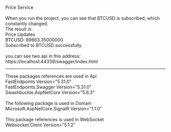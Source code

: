 Price Service<br /><br />
When you run the project, you can see that BTCUSD is subscribed, which constantly changed.<br />
The result is:<br />
Price Updates<br />
BTCUSD: 89663.35000000<br />
Subscribed to BTCUSD successfully.<br />
<br />
you can see two api in this address:<br />
https://localhost:44339/swagger/index.html
<br />
****************************************************************************************
These packages references are used in Api<br />
FastEndpoints Version="5.31.0"<br />
FastEndpoints.Swagger Version="5.31.0"<br />
Swashbuckle.AspNetCore Version="5.6.3"<br />
<br />
The following package is used in Domain<br />
Microsoft.AspNetCore.SignalR Version="1.1.0"<br />
<br />
This package references is used in WebSocket<br />
Websocket.Client Version="5.1.2"


